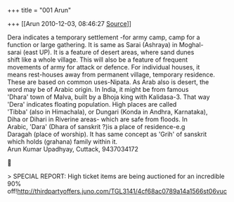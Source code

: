 +++
title = "001 Arun"

+++
[[Arun	2010-12-03, 08:46:27 [Source](https://groups.google.com/g/bvparishat/c/i4TBjKpqVSo)]]



Dera indicates a temporary settlement -for army camp, camp for a  
function or large gathering. It is same as Sarai (Ashraya) in Moghal-  
sarai (east UP). It is a feature of desert areas, where sand dunes  
shift like a whole village. This will also be a feature of frequent  
movements of army for attack or defence. For individual houses, it  
means rest-houses away from permanent village, temporary residence.  
These are based on common uses-Nipata. As Arab also is desert, the  
word may be of Arabic origin. In India, it might be from famous  
'Dhara' town of Malva, built by a Bhoja king with Kalidasa-3. That way  
'Dera' indicates floating population. High places are called  
'Tibba' (also in Himachala), or Dungari (Konda in Andhra, Karnataka),  
Diha or Dihari in Riverine areas- which are safe from floods. In  
Arabic, 'Dara' (Dhara of sanskrit ?)is a place of residence-e.g  
Daragah (place of worship). It has same concept as 'Grih' of sanskrit  
which holds (grahana) family within it.  
Arun Kumar Upadhyay, Cuttack, 9437034172  



\> SPECIAL REPORT: High ticket items are being auctioned for an incredible 90% off!<http://thirdpartyoffers.juno.com/TGL3141/4cf68ac0789a14a1566st06vuc>

